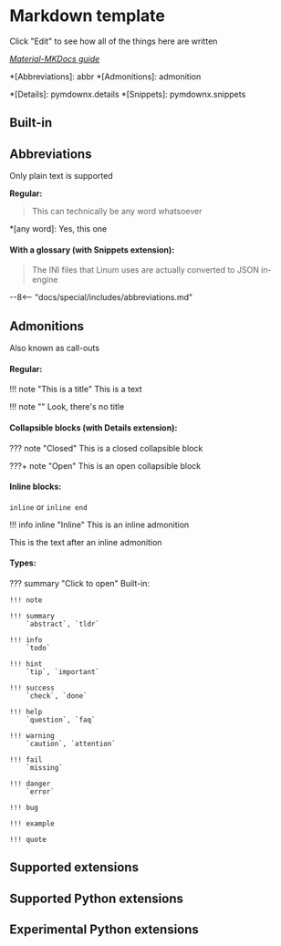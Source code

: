 # Markdown template

Click "Edit" to see how all of the things here are written

*[Material-MKDocs guide](https://squidfunk.github.io/mkdocs-material/reference/)*

*[Abbreviations]: abbr
*[Admonitions]: admonition

*[Details]: pymdownx.details
*[Snippets]: pymdownx.snippets

Built-in
---

## Abbreviations

Only plain text is supported

**Regular:**

> This can technically be any word whatsoever

*[any word]: Yes, this one

#### With a glossary (with Snippets extension):

> The INI files that Linum uses are actually converted to JSON in-engine

--8<-- "docs/special/includes/abbreviations.md"

## Admonitions

Also known as call-outs

#### Regular:

!!! note "This is a title"
    This is a text
	
!!! note ""
    Look, there's no title
	
#### Collapsible blocks (with Details extension):

??? note "Closed"
	This is a closed collapsible block
	
???+ note "Open"
	This is an open collapsible block

#### Inline blocks:

`inline` or `inline end`

!!! info inline "Inline"
    This is an inline admonition

This is the text after an inline admonition

#### Types:

??? summary "Click to open"
	Built-in:

	!!! note

	!!! summary
		`abstract`, `tldr`

	!!! info
		`todo`

	!!! hint
		`tip`, `important`

	!!! success
		`check`, `done`
		
	!!! help
		`question`, `faq`
		
	!!! warning
		`caution`, `attention`
		
	!!! fail
		`missing`
		
	!!! danger
		`error`
		
	!!! bug

	!!! example

	!!! quote

Supported extensions
---

Supported Python extensions
---

Experimental Python extensions
---